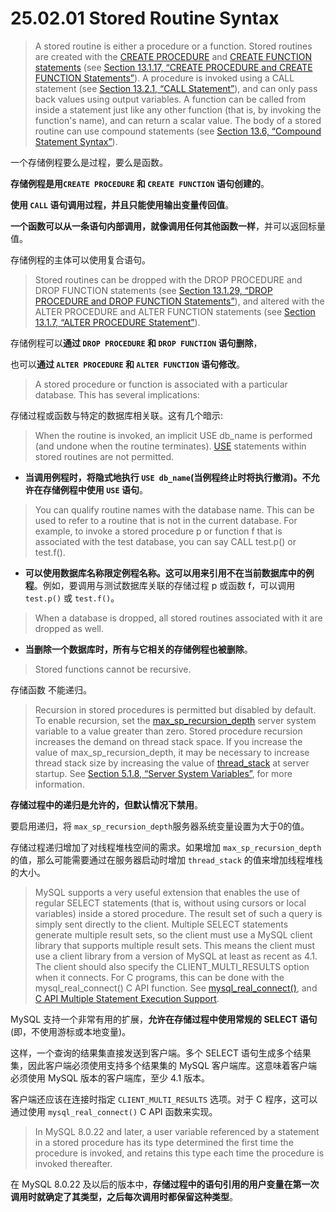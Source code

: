 # 25.02.01 Stored Routine Syntax

> A stored routine is either a procedure or a function. Stored routines are created with the [CREATE PROCEDURE](https://dev.mysql.com/doc/refman/8.0/en/create-procedure.html) and [CREATE FUNCTION statements](https://dev.mysql.com/doc/refman/8.0/en/create-function.html) (see [Section 13.1.17, “CREATE PROCEDURE and CREATE FUNCTION Statements”](https://dev.mysql.com/doc/refman/8.0/en/create-procedure.html)). A procedure is invoked using a CALL statement (see [Section 13.2.1, “CALL Statement”](https://dev.mysql.com/doc/refman/8.0/en/call.html)), and can only pass back values using output variables. A function can be called from inside a statement just like any other function (that is, by invoking the function's name), and can return a scalar value. The body of a stored routine can use compound statements (see [Section 13.6, “Compound Statement Syntax”](https://dev.mysql.com/doc/refman/8.0/en/sql-compound-statements.html)).

一个存储例程要么是过程，要么是函数。

**存储例程是用`CREATE PROCEDURE` 和 `CREATE FUNCTION` 语句创建的**。

**使用 `CALL` 语句调用过程，并且只能使用输出变量传回值**。

**一个函数可以从一条语句内部调用，就像调用任何其他函数一样**，并可以返回标量值。

存储例程的主体可以使用复合语句。

> Stored routines can be dropped with the DROP PROCEDURE and DROP FUNCTION statements (see [Section 13.1.29, “DROP PROCEDURE and DROP FUNCTION Statements”](https://dev.mysql.com/doc/refman/8.0/en/drop-procedure.html)), and altered with the ALTER PROCEDURE and ALTER FUNCTION statements (see [Section 13.1.7, “ALTER PROCEDURE Statement”](https://dev.mysql.com/doc/refman/8.0/en/alter-procedure.html)).

存储例程可以**通过 `DROP PROCEDURE` 和 `DROP FUNCTION` 语句删除**，

也可以**通过 `ALTER PROCEDURE` 和 `ALTER FUNCTION` 语句修改**。

> A stored procedure or function is associated with a particular database. This has several implications:

存储过程或函数与特定的数据库相关联。这有几个暗示:

> When the routine is invoked, an implicit USE db_name is performed (and undone when the routine terminates). [USE](https://dev.mysql.com/doc/refman/8.0/en/use.html) statements within stored routines are not permitted.

- **当调用例程时，将隐式地执行 `USE db_name`(当例程终止时将执行撤消)。不允许在存储例程中使用 `USE` 语句**。

> You can qualify routine names with the database name. This can be used to refer to a routine that is not in the current database. For example, to invoke a stored procedure p or function f that is associated with the test database, you can say CALL test.p() or test.f().

- **可以使用数据库名称限定例程名称。这可以用来引用不在当前数据库中的例程**。例如，要调用与测试数据库关联的存储过程 p 或函数 f，可以调用 `test.p()` 或 `test.f()`。

> When a database is dropped, all stored routines associated with it are dropped as well.

- **当删除一个数据库时，所有与它相关的存储例程也被删除**。

> Stored functions cannot be recursive.

存储函数 不能递归。

> Recursion in stored procedures is permitted but disabled by default. To enable recursion, set the [max_sp_recursion_depth](https://dev.mysql.com/doc/refman/8.0/en/server-system-variables.html#sysvar_max_sp_recursion_depth) server system variable to a value greater than zero. Stored procedure recursion increases the demand on thread stack space. If you increase the value of max_sp_recursion_depth, it may be necessary to increase thread stack size by increasing the value of [thread_stack](https://dev.mysql.com/doc/refman/8.0/en/server-system-variables.html#sysvar_thread_stack) at server startup. See [Section 5.1.8, “Server System Variables”](https://dev.mysql.com/doc/refman/8.0/en/server-system-variables.html), for more information.

**存储过程中的递归是允许的，但默认情况下禁用**。

要启用递归，将 `max_sp_recursion_depth`服务器系统变量设置为大于0的值。

存储过程递归增加了对线程堆栈空间的需求。如果增加 `max_sp_recursion_depth` 的值，那么可能需要通过在服务器启动时增加 `thread_stack` 的值来增加线程堆栈的大小。

> MySQL supports a very useful extension that enables the use of regular SELECT statements (that is, without using cursors or local variables) inside a stored procedure. The result set of such a query is simply sent directly to the client. Multiple SELECT statements generate multiple result sets, so the client must use a MySQL client library that supports multiple result sets. This means the client must use a client library from a version of MySQL at least as recent as 4.1. The client should also specify the CLIENT_MULTI_RESULTS option when it connects. For C programs, this can be done with the mysql_real_connect() C API function. See [mysql_real_connect()](https://dev.mysql.com/doc/c-api/8.0/en/mysql-real-connect.html), and [C API Multiple Statement Execution Support](https://dev.mysql.com/doc/c-api/8.0/en/c-api-multiple-queries.html).

MySQL 支持一个非常有用的扩展，**允许在存储过程中使用常规的 SELECT 语句**(即，不使用游标或本地变量)。

这样，一个查询的结果集直接发送到客户端。多个 SELECT 语句生成多个结果集，因此客户端必须使用支持多个结果集的 MySQL 客户端库。这意味着客户端必须使用 MySQL 版本的客户端库，至少 4.1 版本。

客户端还应该在连接时指定 `CLIENT_MULTI_RESULTS` 选项。对于 C 程序，这可以通过使用 `mysql_real_connect()` C API 函数来实现。

> In MySQL 8.0.22 and later, a user variable referenced by a statement in a stored procedure has its type determined the first time the procedure is invoked, and retains this type each time the procedure is invoked thereafter.

在 MySQL 8.0.22 及以后的版本中，**存储过程中的语句引用的用户变量在第一次调用时就确定了其类型，之后每次调用时都保留这种类型**。